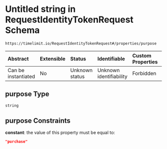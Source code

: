 # Untitled string in RequestIdentityTokenRequest Schema

```txt
https://timelimit.io/RequestIdentityTokenRequest#/properties/purpose
```

| Abstract            | Extensible | Status         | Identifiable            | Custom Properties | Additional Properties | Access Restrictions | Defined In                                                                                                  |
| :------------------ | :--------- | :------------- | :---------------------- | :---------------- | :-------------------- | :------------------ | :---------------------------------------------------------------------------------------------------------- |
| Can be instantiated | No         | Unknown status | Unknown identifiability | Forbidden         | Allowed               | none                | [RequestIdentityTokenRequest.schema.json\*](RequestIdentityTokenRequest.schema.json "open original schema") |

## purpose Type

`string`

## purpose Constraints

**constant**: the value of this property must be equal to:

```json
"purchase"
```
